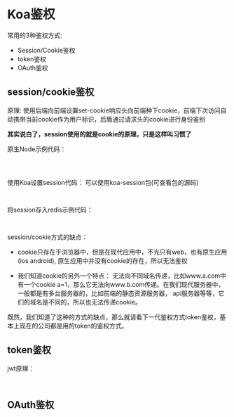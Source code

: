 # Koa鉴权

常用的3种鉴权方式:

- Session/Cookie鉴权
- token鉴权
- OAuth鉴权

## session/cookie鉴权

原理: 使用后端向前端设置set-cookie响应头向前端种下cookie，前端下次访问自动携带当前cookie作为用户标识，后盾通过请求头的cookie进行身份鉴别

**其实说白了，session使用的就是cookie的原理，只是这样叫习惯了**

原生Node示例代码：
```



````

使用Koa设置session代码：
可以使用koa-session包(可查看包的源码)
```


```

将session存入redis示例代码：

```


```


session/cookie方式的缺点：
- cookie只存在于浏览器中，但是在现代应用中，不光只有web，也有原生应用(ios android), 原生应用中并没有cookie的存在，所以无法鉴权

- 我们知道cookie的另外一个特点： 无法向不同域名传递，比如www.a.com中有一个cookie a=1，那么它无法向www.b.com传递。在我们现代服务器中，一般都是有多台服务器的，比如前端的静态资源服务器， api服务器等等，它们的域名是不同的，所以也无法传递cookie。

既然，我们知道了这种的方式的缺点，那么就请看下一代鉴权方式token鉴权，基本上现在的公司都是用的token的鉴权方式。


## token鉴权

jwt原理：

```


```

## OAuth鉴权

